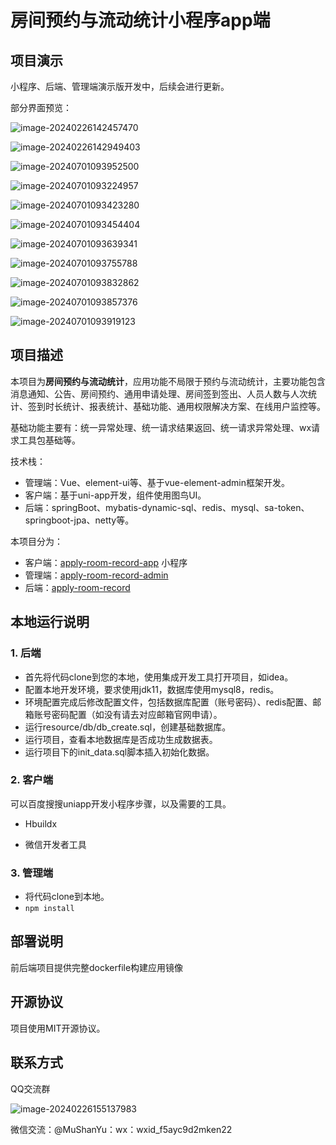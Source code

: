 # 房间预约与流动统计小程序app端

## 项目演示

小程序、后端、管理端演示版开发中，后续会进行更新。

部分界面预览：

![image-20240226142457470](https://mushanyu-note.oss-cn-beijing.aliyuncs.com/mk-image/image-20240226142457470.png)

![image-20240226142949403](https://mushanyu-note.oss-cn-beijing.aliyuncs.com/mk-image/image-20240226142949403.png)

![image-20240701093952500](https://mushanyu-note.oss-cn-beijing.aliyuncs.com/mk-image/image-20240701093952500.png)

![image-20240701093224957](https://mushanyu-note.oss-cn-beijing.aliyuncs.com/mk-image/image-20240701093224957.png)

![image-20240701093423280](https://mushanyu-note.oss-cn-beijing.aliyuncs.com/mk-image/image-20240701093423280.png)

![image-20240701093454404](https://mushanyu-note.oss-cn-beijing.aliyuncs.com/mk-image/image-20240701093454404.png)

![image-20240701093639341](https://mushanyu-note.oss-cn-beijing.aliyuncs.com/mk-image/image-20240701093639341.png)

![image-20240701093755788](https://mushanyu-note.oss-cn-beijing.aliyuncs.com/mk-image/image-20240701093755788.png)

![image-20240701093832862](https://mushanyu-note.oss-cn-beijing.aliyuncs.com/mk-image/image-20240701093832862.png)

![image-20240701093857376](https://mushanyu-note.oss-cn-beijing.aliyuncs.com/mk-image/image-20240701093857376.png)

![image-20240701093919123](https://mushanyu-note.oss-cn-beijing.aliyuncs.com/mk-image/image-20240701093919123.png)

## 项目描述

本项目为**房间预约与流动统计**，应用功能不局限于预约与流动统计，主要功能包含消息通知、公告、房间预约、通用申请处理、房间签到签出、人员人数与人次统计、签到时长统计、报表统计、基础功能、通用权限解决方案、在线用户监控等。

基础功能主要有：统一异常处理、统一请求结果返回、统一请求异常处理、wx请求工具包基础等。

技术栈：

- 管理端：Vue、element-ui等、基于vue-element-admin框架开发。
- 客户端：基于uni-app开发，组件使用图鸟UI。
- 后端：springBoot、mybatis-dynamic-sql、redis、mysql、sa-token、springboot-jpa、netty等。

本项目分为：

- 客户端：[apply-room-record-app](https://github.com/MuShanYu/apply-room-record-app) 小程序
- 管理端：[apply-room-record-admin](https://github.com/MuShanYu/apply-room-record-admin) 
- 后端：[apply-room-record](https://github.com/MuShanYu/apply-room-record) 

## 本地运行说明

### 1. 后端

- 首先将代码clone到您的本地，使用集成开发工具打开项目，如idea。
- 配置本地开发环境，要求使用jdk11，数据库使用mysql8，redis。
- 环境配置完成后修改配置文件，包括数据库配置（账号密码）、redis配置、邮箱账号密码配置（如没有请去对应邮箱官网申请）。
- 运行resource/db/db_create.sql，创建基础数据库。
- 运行项目，查看本地数据库是否成功生成数据表。
- 运行项目下的init_data.sql脚本插入初始化数据。

### 2. 客户端

可以百度搜搜uniapp开发小程序步骤，以及需要的工具。

- Hbuildx

- 微信开发者工具

### 3. 管理端

- 将代码clone到本地。
- `npm install`

## 部署说明

前后端项目提供完整dockerfile构建应用镜像

## 开源协议

项目使用MIT开源协议。

## 联系方式

QQ交流群

![image-20240226155137983](https://mushanyu-note.oss-cn-beijing.aliyuncs.com/mk-image/image-20240226155137983.png)

微信交流：@MuShanYu：wx：wxid_f5ayc9d2mken22
